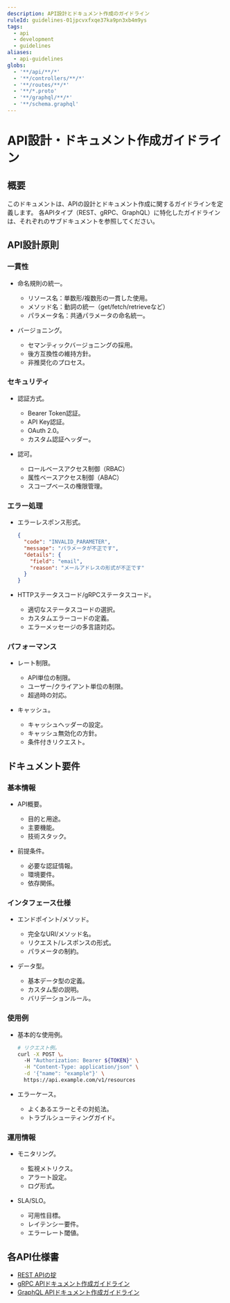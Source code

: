 ```yaml
---
description: API設計とドキュメント作成のガイドライン
ruleId: guidelines-01jpcvxfxqe37ka9pn3xb4m9ys
tags:
  - api
  - development
  - guidelines
aliases:
  - api-guidelines
globs:
  - '**/api/**/*'
  - '**/controllers/**/*'
  - '**/routes/**/*'
  - '**/*.proto'
  - '**/graphql/**/*'
  - '**/schema.graphql'
---
```



# API設計・ドキュメント作成ガイドライン

## 概要

このドキュメントは、APIの設計とドキュメント作成に関するガイドラインを定義します。
各APIタイプ（REST、gRPC、GraphQL）に特化したガイドラインは、それぞれのサブドキュメントを参照してください。

## API設計原則

### 一貫性

- 命名規則の統一。
  - リソース名：単数形/複数形の一貫した使用。
  - メソッド名：動詞の統一（get/fetch/retrieveなど）
  - パラメータ名：共通パラメータの命名統一。

- バージョニング。
  - セマンティックバージョニングの採用。
  - 後方互換性の維持方針。
  - 非推奨化のプロセス。

### セキュリティ

- 認証方式。
  - Bearer Token認証。
  - API Key認証。
  - OAuth 2.0。
  - カスタム認証ヘッダー。

- 認可。
  - ロールベースアクセス制御（RBAC）
  - 属性ベースアクセス制御（ABAC）
  - スコープベースの権限管理。

### エラー処理

- エラーレスポンス形式。

  ```json
  {
    "code": "INVALID_PARAMETER",
    "message": "パラメータが不正です",
    "details": {
      "field": "email",
      "reason": "メールアドレスの形式が不正です"
    }
  }
  ```

- HTTPステータスコード/gRPCステータスコード。
  - 適切なステータスコードの選択。
  - カスタムエラーコードの定義。
  - エラーメッセージの多言語対応。

### パフォーマンス

- レート制限。
  - API単位の制限。
  - ユーザー/クライアント単位の制限。
  - 超過時の対応。

- キャッシュ。
  - キャッシュヘッダーの設定。
  - キャッシュ無効化の方針。
  - 条件付きリクエスト。

## ドキュメント要件

### 基本情報

- API概要。
  - 目的と用途。
  - 主要機能。
  - 技術スタック。

- 前提条件。
  - 必要な認証情報。
  - 環境要件。
  - 依存関係。

### インタフェース仕様

- エンドポイント/メソッド。
  - 完全なURI/メソッド名。
  - リクエスト/レスポンスの形式。
  - パラメータの制約。

- データ型。
  - 基本データ型の定義。
  - カスタム型の説明。
  - バリデーションルール。

### 使用例

- 基本的な使用例。

  ```bash
  # リクエスト例。
  curl -X POST \。
    -H "Authorization: Bearer ${TOKEN}" \
    -H "Content-Type: application/json" \
    -d '{"name": "example"}' \
    https://api.example.com/v1/resources
  ```

- エラーケース。
  - よくあるエラーとその対処法。
  - トラブルシューティングガイド。

### 運用情報

- モニタリング。
  - 監視メトリクス。
  - アラート設定。
  - ログ形式。

- SLA/SLO。
  - 可用性目標。
  - レイテンシー要件。
  - エラーレート閾値。

## 各API仕様書

- [REST APIの掟](types/rest-01jpcvxfxra1qd2v1btrrz4s2w.md)
- [gRPC APIドキュメント作成ガイドライン](types/grpc-01jpcvxfxra1qd2v1btrrz4s2x.md)
- [GraphQL APIドキュメント作成ガイドライン](types/graphql-01jpcvxfxra1qd2v1btrrz4s2y.md)
